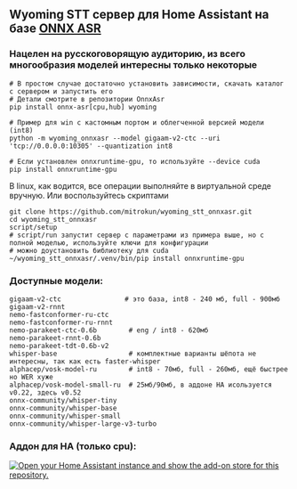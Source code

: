 ## Wyoming STT сервер для Home Assistant на базе [ONNX ASR](https://github.com/istupakov/onnx-asr)
### Нацелен на русскоговорящую аудиторию, из всего многообразия моделей интересны только некоторые

```
# В простом случае достаточно установить зависимости, скачать каталог с сервером и запустить его
# Детали смотрите в репозитории OnnxAsr
pip install onnx-asr[cpu,hub] wyoming

# Пример для win с кастомным портом и облегченной версией модели (int8)
python -m wyoming_onnxasr --model gigaam-v2-ctc --uri 'tcp://0.0.0.0:10305' --quantization int8

# Если установлен onnxruntime-gpu, то используйте --device cuda
pip install onnxruntime-gpu
```
В linux, как водится, все операции выполняйте в виртуальной среде вручную. Или воспользуйтесь скриптами
```
git clone https://github.com/mitrokun/wyoming_stt_onnxasr.git
cd wyoming_stt_onnxasr
script/setup
# script/run запустит сервер с параметрами из примера выше, но с полной моделью, используйте ключи для конфигурации
# можно доустановить библиотеку для cuda
~/wyoming_stt_onnxasr/.venv/bin/pip install onnxruntime-gpu
```

### Доступные модели:
```
gigaam-v2-ctc                # это база, int8 - 240 мб, full - 900мб
gigaam-v2-rnnt
nemo-fastconformer-ru-ctc
nemo-fastconformer-ru-rnnt
nemo-parakeet-ctc-0.6b        # eng / int8 - 620мб
nemo-parakeet-rnnt-0.6b
nemo-parakeet-tdt-0.6b-v2
whisper-base                  # комплектные варианты шёпота не интересны, так как есть faster-whisper
alphacep/vosk-model-ru        # int8 - 70мб, full - 260мб, ещё быстрее но WER хуже
alphacep/vosk-model-small-ru  # 25мб/90мб, в аддоне HA исользуется v0.22, здесь v0.52
onnx-community/whisper-tiny
onnx-community/whisper-base
onnx-community/whisper-small
onnx-community/whisper-large-v3-turbo
```
### Aддон для HA (только cpu):
[![Open your Home Assistant instance and show the add-on store for this repository.](https://my.home-assistant.io/badges/supervisor_addon.svg)](https://my.home-assistant.io/redirect/supervisor_addon/?addon=f4ba1342_onnxasr&repository_url=https%3A%2F%2Fgithub.com%2Fmitrokun%2Fvoice-addons)
